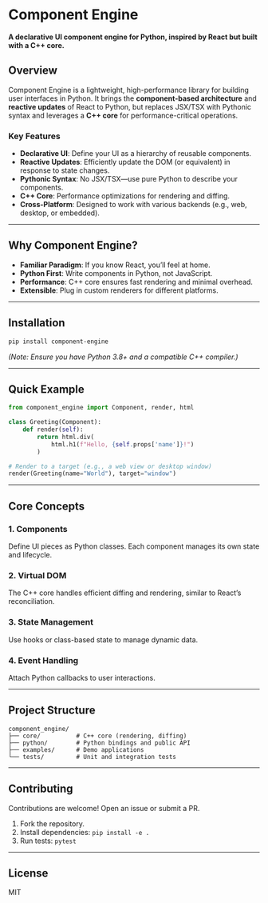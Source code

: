 # Component Engine

**A declarative UI component engine for Python, inspired by React but built with a C++ core.**

## Overview

Component Engine is a lightweight, high-performance library for building user interfaces in Python. It brings the **component-based architecture** and **reactive updates** of React to Python, but replaces JSX/TSX with Pythonic syntax and leverages a **C++ core** for performance-critical operations.

### Key Features
- **Declarative UI**: Define your UI as a hierarchy of reusable components.
- **Reactive Updates**: Efficiently update the DOM (or equivalent) in response to state changes.
- **Pythonic Syntax**: No JSX/TSX—use pure Python to describe your components.
- **C++ Core**: Performance optimizations for rendering and diffing.
- **Cross-Platform**: Designed to work with various backends (e.g., web, desktop, or embedded).

---

## Why Component Engine?

- **Familiar Paradigm**: If you know React, you’ll feel at home.
- **Python First**: Write components in Python, not JavaScript.
- **Performance**: C++ core ensures fast rendering and minimal overhead.
- **Extensible**: Plug in custom renderers for different platforms.

---

## Installation

```bash
pip install component-engine
```

*(Note: Ensure you have Python 3.8+ and a compatible C++ compiler.)*

---

## Quick Example

```python
from component_engine import Component, render, html

class Greeting(Component):
    def render(self):
        return html.div(
            html.h1(f"Hello, {self.props['name']}!")
        )

# Render to a target (e.g., a web view or desktop window)
render(Greeting(name="World"), target="window")
```

---

## Core Concepts

### 1. **Components**
Define UI pieces as Python classes. Each component manages its own state and lifecycle.

### 2. **Virtual DOM**
The C++ core handles efficient diffing and rendering, similar to React’s reconciliation.

### 3. **State Management**
Use hooks or class-based state to manage dynamic data.

### 4. **Event Handling**
Attach Python callbacks to user interactions.

---

## Project Structure

```
component_engine/
├── core/          # C++ core (rendering, diffing)
├── python/        # Python bindings and public API
├── examples/      # Demo applications
└── tests/         # Unit and integration tests
```

---

## Contributing

Contributions are welcome! Open an issue or submit a PR.

1. Fork the repository.
2. Install dependencies: `pip install -e .`
3. Run tests: `pytest`

---

## License

MIT
